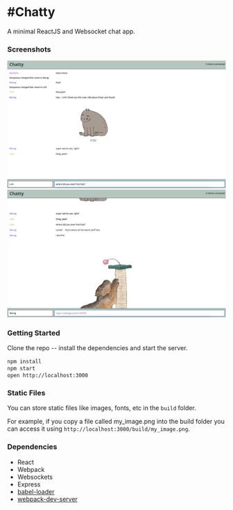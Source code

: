 #Chatty 
=====================

A minimal ReactJS and Websocket chat app.

### Screenshots

!["Chat screenshot with sent gif](https://github.com/quhairfoir/Chatty/blob/master/docs/convo%20with%20image.png?raw=true)
!["mid-convo screenshot"](https://github.com/quhairfoir/Chatty/blob/master/docs/mid%20convo.png?raw=true)

### Getting Started

Clone the repo -- install the dependencies and start the server.

```
npm install
npm start
open http://localhost:3000

```


### Static Files

You can store static files like images, fonts, etc in the `build` folder.

For example, if you copy a file called my_image.png into the build folder you can access it using `http://localhost:3000/build/my_image.png`.


### Dependencies

* React
* Webpack
* Websockets
* Express
* [babel-loader](https://github.com/babel/babel-loader)
* [webpack-dev-server](https://github.com/webpack/webpack-dev-server)
